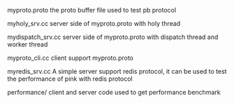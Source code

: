 myproto.proto  the proto buffer file used to test pb protocol

myholy_srv.cc  server side of myproto.proto with holy thread

mydispatch_srv.cc  server side of myproto.proto with dispatch thread and worker thread

myproto_cli.cc  client support myproto.proto

myredis_srv.cc A simple server support redis protocol, it can be used to test the performance of pink with redis protocol  

performance/  client and server code used to get performance benchmark
